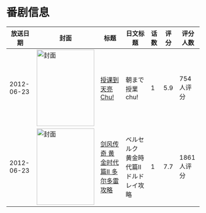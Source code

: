 # 番剧信息

|放送日期|封面|标题|日文标题|话数|评分|评分人数|
|---|---|---|---|---|---|---|
|2012-06-23|<img src="/img/no_icon_subject.png" alt="封面" style="width:150px;height:200px;object-fit:cover;">|[授课到天亮Chu!](https://bangumi.tv/subject/29608)|朝まで授業chu!|1|5.9|754人评分|
|2012-06-23|<img src="//lain.bgm.tv/pic/cover/c/9c/d4/45240_xrUei.jpg" alt="封面" style="width:150px;height:200px;object-fit:cover;">|[剑风传奇 黄金时代篇II 多尔多雷攻略](https://bangumi.tv/subject/45240)|ベルセルク 黄金時代篇II ドルドレイ攻略|1|7.7|1861人评分|
